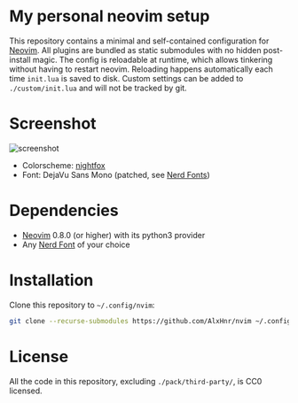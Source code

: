 # My personal neovim setup

This repository contains a minimal and self-contained configuration for
[Neovim](https://neovim.io/). All plugins are bundled as static submodules with no hidden
post-install magic. The config is reloadable at runtime, which allows tinkering without having to
restart neovim. Reloading happens automatically each time `init.lua` is saved to disk. Custom
settings can be added to `./custom/init.lua` and will not be tracked by git.

# Screenshot

![screenshot](https://user-images.githubusercontent.com/8235638/167307113-efc7d7a5-ea4d-4c53-a0d9-84c2a6d2d422.png)

* Colorscheme: [nightfox](https://github.com/EdenEast/nightfox.nvim)
* Font: DejaVu Sans Mono (patched, see [Nerd Fonts](https://github.com/ryanoasis/nerd-fonts))

# Dependencies

* [Neovim](https://neovim.io/) 0.8.0 (or higher) with its python3 provider
* Any [Nerd Font](https://github.com/ryanoasis/nerd-fonts) of your choice

# Installation

Clone this repository to `~/.config/nvim`:

```sh
git clone --recurse-submodules https://github.com/AlxHnr/nvim ~/.config/nvim
```

# License

All the code in this repository, excluding `./pack/third-party/`, is CC0 licensed.
